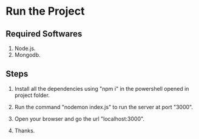 # Run the Project

## Required Softwares

1. Node.js.
2. Mongodb.

## Steps

1. Install all the dependencies using "npm i" in the powershell opened in project folder.

2. Run the command "nodemon index.js" to run the server at port "3000".

3. Open your browser and go the url "localhost:3000".

4. Thanks.